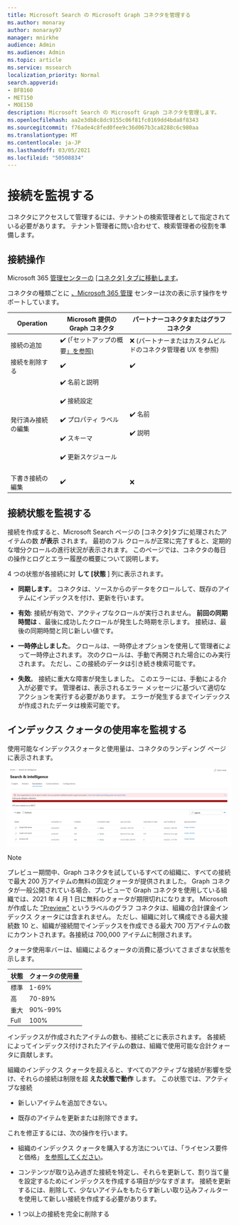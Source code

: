 ```yaml
---
title: Microsoft Search の Microsoft Graph コネクタを管理する
ms.author: monaray
author: monaray97
manager: mnirkhe
audience: Admin
ms.audience: Admin
ms.topic: article
ms.service: mssearch
localization_priority: Normal
search.appverid:
- BFB160
- MET150
- MOE150
description: Microsoft Search の Microsoft Graph コネクタを管理します。
ms.openlocfilehash: aa2e3db8c8dc9155c06f81fc0169dd4bda8f8343
ms.sourcegitcommit: f76ade4c8fed0fee9c36d067b3ca8288c6c980aa
ms.translationtype: MT
ms.contentlocale: ja-JP
ms.lasthandoff: 03/05/2021
ms.locfileid: "50508834"
---
```

<!-- markdownlint-disable no-inline-html -->

# <a name="monitor-your-connections"></a>接続を監視する

コネクタにアクセスして管理するには、テナントの検索管理者として指定されている必要があります。 テナント管理者に問い合わせて、検索管理者の役割を準備します。

## <a name="connection-operations"></a>接続操作

Microsoft 365 [管理センターの](https://admin.microsoft.com/Adminportal/Home#/MicrosoftSearch/Connectors) [[コネクタ] タブに移動します](https://admin.microsoft.com)。

コネクタの種類ごとに [、Microsoft 365 管理](https://admin.microsoft.com) センターは次の表に示す操作をサポートしています。

Operation | Microsoft 提供の Graph コネクタ | パートナーコネクタまたはグラフ コネクタ
--- | --- | ---
接続の追加 | :heavy_check_mark: (「セットアップの概要[」を参照)](configure-connector.md) | :x: (パートナーまたはカスタムビルドのコネクタ管理者 UX を参照)
接続を削除する | :heavy_check_mark: | :heavy_check_mark:
発行済み接続の編集 | :heavy_check_mark: 名前と説明<br></br> :heavy_check_mark: 接続設定<br></br> :heavy_check_mark: プロパティ ラベル<br></br> :heavy_check_mark: スキーマ<br></br> :heavy_check_mark: 更新スケジュール<br></br> | :heavy_check_mark: 名前<br></br> :heavy_check_mark: 説明
下書き接続の編集 | :heavy_check_mark: | :x:

## <a name="monitor-your-connection-status"></a>接続状態を監視する

接続を作成すると、Microsoft Search ページの [コネクタ]タブに処理されたアイテムの数 **が表示** されます。 最初のフル クロールが正常に完了すると、定期的な増分クロールの進行状況が表示されます。 このページでは、コネクタの毎日の操作とログとエラー履歴の概要について説明します。

4 つの状態が各接続に対 **して [状態** ] 列に表示されます。

* **同期します**。 コネクタは、ソースからのデータをクロールして、既存のアイテムにインデックスを付け、更新を行います。

* **有効**: 接続が有効で、アクティブなクロールが実行されません。 **前回の同期時間は** 、最後に成功したクロールが発生した時期を示します。 接続は、最後の同期時間と同じ新しい値です。

* **一時停止しました**。 クロールは、一時停止オプションを使用して管理者によって一時停止されます。 次のクロールは、手動で再開された場合にのみ実行されます。 ただし、この接続のデータは引き続き検索可能です。

* **失敗**。 接続に重大な障害が発生しました。 このエラーには、手動による介入が必要です。 管理者は、表示されるエラー メッセージに基づいて適切なアクションを実行する必要があります。 エラーが発生するまでインデックスが作成されたデータは検索可能です。

## <a name="monitor-your-index-quota-utilization"></a>インデックス クォータの使用率を監視する

使用可能なインデックスクォータと使用量は、コネクタのランディング ページに表示されます。

![インデックス クォータ使用率バー](media/quota_utilization.png)

>[!NOTE]
>プレビュー期間中、Graph コネクタを試しているすべての組織に、すべての接続で最大 200 万アイテムの無料の固定クォータが提供されました。 Graph コネクタが一般公開されている場合、プレビューで Graph コネクタを使用している組織では、2021 年 4 月 1 日に無料のクォータが期限切れになります。
>Microsoft が作成した ["Preview"](connectors-preview.md) というラベルのグラフ コネクタは、組織の合計課金インデックス クォータには含まれません。 ただし、組織に対して構成できる最大接続数 10 と、組織が接続間でインデックスを作成できる最大 700 万アイテムの数にカウントされます。各接続は 700,000 アイテムに制限されます。 

クォータ使用率バーは、組織によるクォータの消費に基づいてさまざまな状態を示します。

状態 | クォータの使用量
--- | ---
標準 | 1-69%
高 | 70-89%
重大 | 90%-99%
Full | 100%

インデックスが作成されたアイテムの数も、接続ごとに表示されます。 各接続によってインデックス付けされたアイテムの数は、組織で使用可能な合計クォータに貢献します。

組織のインデックス クォータを超えると、すべてのアクティブな接続が影響を受け、それらの接続は制限を超 **えた状態で動作** します。 この状態では、アクティブな接続  

* 新しいアイテムを追加できない。

* 既存のアイテムを更新または削除できます。

これを修正するには、次の操作を行います。

* 組織のインデックス クォータを購入する方法については、「ライセンス要件と価格」 [を参照してください](licensing.md)。

* コンテンツが取り込み過ぎた接続を特定し、それらを更新して、割り当て量を設定するためにインデックスを作成する項目が少なすぎます。 接続を更新するには、削除して、少ないアイテムをもたらす新しい取り込みフィルターを使用して新しい接続を作成する必要があります。

* 1 つ以上の接続を完全に削除する
